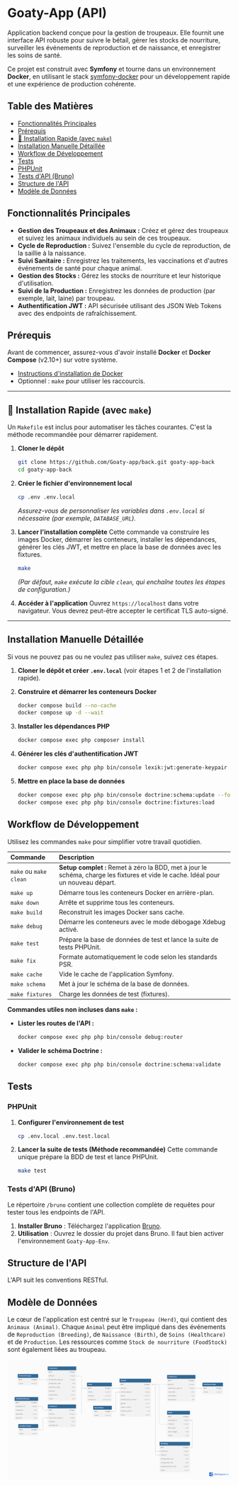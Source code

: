 # Goaty-App (API)

Application backend conçue pour la gestion de troupeaux. Elle fournit une interface API robuste pour suivre le bétail, gérer les stocks de nourriture, surveiller les événements de reproduction et de naissance, et enregistrer les soins de santé.

Ce projet est construit avec **Symfony** et tourne dans un environnement **Docker**, en utilisant le stack [symfony-docker](https://github.com/dunglas/symfony-docker) pour un développement rapide et une expérience de production cohérente.

## Table des Matières

- [Fonctionnalités Principales](#fonctionnalités-principales)
- [Prérequis](#prérequis)
- [🚀 Installation Rapide (avec `make`)](#-installation-rapide-avec-make)
- [Installation Manuelle Détaillée](#installation-manuelle-détaillée)
- [Workflow de Développement](#workflow-de-développement)
- [Tests](#tests)
- [PHPUnit](#phpunit)
- [Tests d'API (Bruno)](#tests-dapi-bruno)
- [Structure de l'API](#structure-de-lapi)
- [Modèle de Données](#modèle-de-données)

## Fonctionnalités Principales

*   **Gestion des Troupeaux et des Animaux :** Créez et gérez des troupeaux et suivez les animaux individuels au sein de ces troupeaux.
*   **Cycle de Reproduction :** Suivez l'ensemble du cycle de reproduction, de la saillie à la naissance.
*   **Suivi Sanitaire :** Enregistrez les traitements, les vaccinations et d'autres événements de santé pour chaque animal.
*   **Gestion des Stocks :** Gérez les stocks de nourriture et leur historique d'utilisation.
*   **Suivi de la Production :** Enregistrez les données de production (par exemple, lait, laine) par troupeau.
*   **Authentification JWT :** API sécurisée utilisant des JSON Web Tokens avec des endpoints de rafraîchissement.

## Prérequis

Avant de commencer, assurez-vous d'avoir installé **Docker** et **Docker Compose** (v2.10+) sur votre système.

- [Instructions d'installation de Docker](https://docs.docker.com/get-docker/)
- Optionnel : `make` pour utiliser les raccourcis.

---

## 🚀 Installation Rapide (avec `make`)

Un `Makefile` est inclus pour automatiser les tâches courantes. C'est la méthode recommandée pour démarrer rapidement.

1.  **Cloner le dépôt**
    ```sh
    git clone https://github.com/Goaty-app/back.git goaty-app-back
    cd goaty-app-back
    ```

2.  **Créer le fichier d'environnement local**
    ```sh
    cp .env .env.local
    ```
    *Assurez-vous de personnaliser les variables dans `.env.local` si nécessaire (par exemple, `DATABASE_URL`).*

3.  **Lancer l'installation complète**
    Cette commande va construire les images Docker, démarrer les conteneurs, installer les dépendances, générer les clés JWT, et mettre en place la base de données avec les fixtures.
    ```sh
    make
    ```
    *(Par défaut, `make` exécute la cible `clean`, qui enchaîne toutes les étapes de configuration.)*

4.  **Accéder à l'application**
    Ouvrez `https://localhost` dans votre navigateur. Vous devrez peut-être accepter le certificat TLS auto-signé.

---

## Installation Manuelle Détaillée

Si vous ne pouvez pas ou ne voulez pas utiliser `make`, suivez ces étapes.

1.  **Cloner le dépôt et créer `.env.local`** (voir étapes 1 et 2 de l'installation rapide).

2.  **Construire et démarrer les conteneurs Docker**
    ```sh
    docker compose build --no-cache
    docker compose up -d --wait
    ```

3.  **Installer les dépendances PHP**
    ```sh
    docker compose exec php composer install
    ```

4.  **Générer les clés d'authentification JWT**
    ```sh
    docker compose exec php php bin/console lexik:jwt:generate-keypair
    ```

5.  **Mettre en place la base de données**
    ```sh
    docker compose exec php php bin/console doctrine:schema:update --force
    docker compose exec php php bin/console doctrine:fixtures:load
    ```

## Workflow de Développement

Utilisez les commandes `make` pour simplifier votre travail quotidien.

| Commande          | Description                                                                                             |
| :---------------- | :------------------------------------------------------------------------------------------------------ |
| `make` ou `make clean` | **Setup complet :** Remet à zéro la BDD, met à jour le schéma, charge les fixtures et vide le cache. Idéal pour un nouveau départ. |
| `make up`         | Démarre tous les conteneurs Docker en arrière-plan.                                                     |
| `make down`       | Arrête et supprime tous les conteneurs.                                                                 |
| `make build`      | Reconstruit les images Docker sans cache.                                                               |
| `make debug`      | Démarre les conteneurs avec le mode débogage Xdebug activé.                                             |
| `make test`       | Prépare la base de données de test et lance la suite de tests PHPUnit.                                  |
| `make fix`        | Formate automatiquement le code selon les standards PSR.                                                |
| `make cache`      | Vide le cache de l'application Symfony.                                                                 |
| `make schema`     | Met à jour le schéma de la base de données.                                                             |
| `make fixtures`   | Charge les données de test (fixtures).                                                                  |

**Commandes utiles non incluses dans `make` :**

*   **Lister les routes de l'API :**
    ```sh
    docker compose exec php php bin/console debug:router
    ```
*   **Valider le schéma Doctrine :**
    ```sh
    docker compose exec php php bin/console doctrine:schema:validate
    ```

## Tests

### PHPUnit

1.  **Configurer l'environnement de test**
    ```sh
    cp .env.local .env.test.local
    ```

2.  **Lancer la suite de tests (Méthode recommandée)**
    Cette commande unique prépare la BDD de test et lance PHPUnit.
    ```sh
    make test
    ```

### Tests d'API (Bruno)

Le répertoire `/bruno` contient une collection complète de requêtes pour tester tous les endpoints de l'API.

1.  **Installer Bruno** : Téléchargez l'application [Bruno](https://www.usebruno.com/).
2.  **Utilisation** : Ouvrez le dossier du projet dans Bruno. Il faut bien activer l'environnement `Goaty-App-Env`.

## Structure de l'API

L'API suit les conventions RESTful.

## Modèle de Données

Le cœur de l'application est centré sur le `Troupeau (Herd)`, qui contient des `Animaux (Animal)`. Chaque `Animal` peut être impliqué dans des événements de `Reproduction (Breeding)`, de `Naissance (Birth)`, de `Soins (Healthcare)` et de `Production`. Les ressources comme `Stock de nourriture (FoodStock)` sont également liées au troupeau.

![Modèle de Données](Database.png)